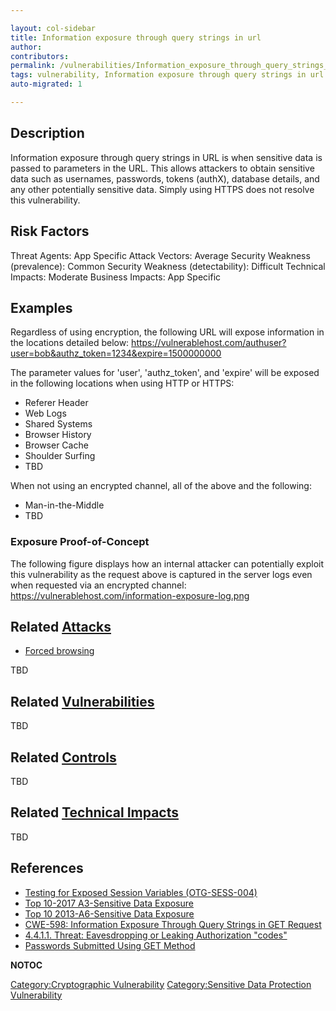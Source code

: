 ```yaml
---

layout: col-sidebar
title: Information exposure through query strings in url
author: 
contributors: 
permalink: /vulnerabilities/Information_exposure_through_query_strings_in_url
tags: vulnerability, Information exposure through query strings in url
auto-migrated: 1

---
```


## Description

Information exposure through query strings in URL is when sensitive data
is passed to parameters in the URL. This allows attackers to obtain
sensitive data such as usernames, passwords, tokens (authX), database
details, and any other potentially sensitive data. Simply using HTTPS
does not resolve this vulnerability.

## Risk Factors

Threat Agents: App Specific Attack Vectors: Average Security Weakness
(prevalence): Common Security Weakness (detectability): Difficult
Technical Impacts: Moderate Business Impacts: App Specific

## Examples

Regardless of using encryption, the following URL will expose
information in the locations detailed below:
<https://vulnerablehost.com/authuser?user=bob&authz_token=1234&expire=1500000000>

The parameter values for 'user', 'authz_token', and 'expire' will be
exposed in the following locations when using HTTP or HTTPS:

  - Referer Header
  - Web Logs
  - Shared Systems
  - Browser History
  - Browser Cache
  - Shoulder Surfing
  - TBD

When not using an encrypted channel, all of the above and the following:

  - Man-in-the-Middle
  - TBD

### Exposure Proof-of-Concept

The following figure displays how an internal attacker can potentially
exploit this vulnerability as the request above is captured in the
server logs even when requested via an encrypted channel:
<https://vulnerablehost.com/information-exposure-log.png>

## Related [Attacks](Attacks "wikilink")

  - [Forced browsing](https://www.owasp.org/index.php/Forced_browsing)

TBD

## Related [Vulnerabilities](https://owasp.org/www-community/vulnerabilities/)

TBD

## Related [Controls](Controls "wikilink")

TBD

## Related [Technical Impacts](Technical_Impacts "wikilink")

TBD

## References

  - [Testing for Exposed Session Variables
    (OTG-SESS-004)](https://www.owasp.org/index.php/Testing_for_Exposed_Session_Variables_\(OTG-SESS-004\))
  - [Top 10-2017 A3-Sensitive Data
    Exposure](https://www.owasp.org/index.php/Top_10-2017_A3-Sensitive_Data_Exposure)
  - [Top 10 2013-A6-Sensitive Data
    Exposure](https://www.owasp.org/index.php/Top_10_2013-A6-Sensitive_Data_Exposure)
  - [CWE-598: Information Exposure Through Query Strings in GET
    Request](https://cwe.mitre.org/data/definitions/598.html)
  - [4.4.1.1. Threat: Eavesdropping or Leaking Authorization
    "codes"](https://tools.ietf.org/html/rfc6819#section-4.4.1)
  - [Passwords Submitted Using GET
    Method](https://portswigger.net/knowledgebase/issues/details/00400300_passwordsubmittedusinggetmethod)

__NOTOC__

[Category:Cryptographic
Vulnerability](Category:Cryptographic_Vulnerability "wikilink")
[Category:Sensitive Data Protection
Vulnerability](Category:Sensitive_Data_Protection_Vulnerability "wikilink")